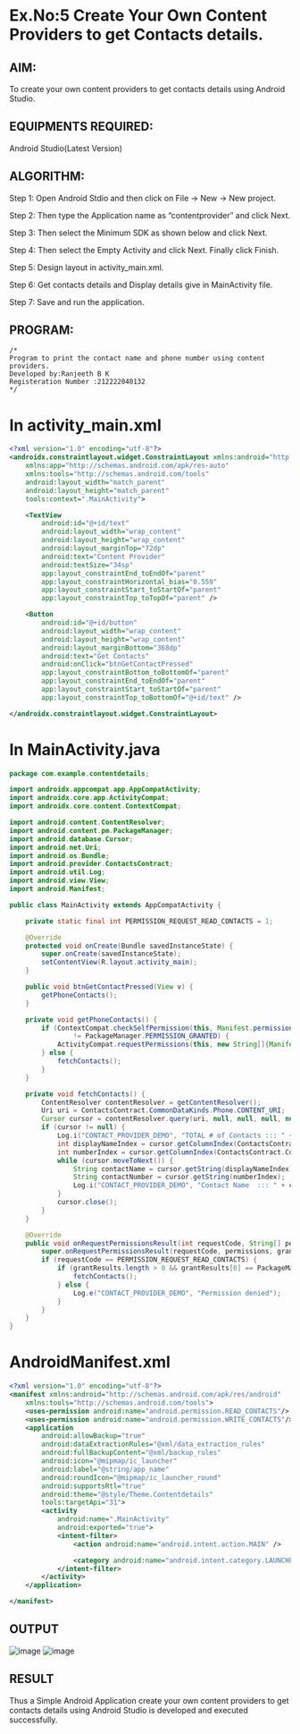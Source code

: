 
# Ex.No:5 Create Your Own Content Providers to get Contacts details.


## AIM:

To create your own content providers to get contacts details using Android Studio.

## EQUIPMENTS REQUIRED:

Android Studio(Latest Version)

## ALGORITHM:

Step 1: Open Android Stdio and then click on File -> New -> New project.

Step 2: Then type the Application name as “contentprovider″ and click Next. 

Step 3: Then select the Minimum SDK as shown below and click Next.

Step 4: Then select the Empty Activity and click Next. Finally click Finish.

Step 5: Design layout in activity_main.xml.

Step 6: Get contacts details and Display details give in MainActivity file.

Step 7: Save and run the application.

## PROGRAM:
```
/*
Program to print the contact name and phone number using content providers.
Developed by:Ranjeeth B K
Registeration Number :212222040132
*/
```
# In activity_main.xml
```xml
<?xml version="1.0" encoding="utf-8"?>
<androidx.constraintlayout.widget.ConstraintLayout xmlns:android="http://schemas.android.com/apk/res/android"
    xmlns:app="http://schemas.android.com/apk/res-auto"
    xmlns:tools="http://schemas.android.com/tools"
    android:layout_width="match_parent"
    android:layout_height="match_parent"
    tools:context=".MainActivity">

    <TextView
        android:id="@+id/text"
        android:layout_width="wrap_content"
        android:layout_height="wrap_content"
        android:layout_marginTop="72dp"
        android:text="Content Provider"
        android:textSize="34sp"
        app:layout_constraintEnd_toEndOf="parent"
        app:layout_constraintHorizontal_bias="0.559"
        app:layout_constraintStart_toStartOf="parent"
        app:layout_constraintTop_toTopOf="parent" />

    <Button
        android:id="@+id/button"
        android:layout_width="wrap_content"
        android:layout_height="wrap_content"
        android:layout_marginBottom="368dp"
        android:text="Get Contacts"
        android:onClick="btnGetContactPressed"
        app:layout_constraintBottom_toBottomOf="parent"
        app:layout_constraintEnd_toEndOf="parent"
        app:layout_constraintStart_toStartOf="parent"
        app:layout_constraintTop_toBottomOf="@+id/text" />

</androidx.constraintlayout.widget.ConstraintLayout>
```
# In MainActivity.java
```java
package com.example.contentdetails;

import androidx.appcompat.app.AppCompatActivity;
import androidx.core.app.ActivityCompat;
import androidx.core.content.ContextCompat;

import android.content.ContentResolver;
import android.content.pm.PackageManager;
import android.database.Cursor;
import android.net.Uri;
import android.os.Bundle;
import android.provider.ContactsContract;
import android.util.Log;
import android.view.View;
import android.Manifest;

public class MainActivity extends AppCompatActivity {

    private static final int PERMISSION_REQUEST_READ_CONTACTS = 1;

    @Override
    protected void onCreate(Bundle savedInstanceState) {
        super.onCreate(savedInstanceState);
        setContentView(R.layout.activity_main);
    }

    public void btnGetContactPressed(View v) {
        getPhoneContacts();
    }

    private void getPhoneContacts() {
        if (ContextCompat.checkSelfPermission(this, Manifest.permission.READ_CONTACTS)
                != PackageManager.PERMISSION_GRANTED) {
            ActivityCompat.requestPermissions(this, new String[]{Manifest.permission.READ_CONTACTS}, PERMISSION_REQUEST_READ_CONTACTS);
        } else {
            fetchContacts();
        }
    }

    private void fetchContacts() {
        ContentResolver contentResolver = getContentResolver();
        Uri uri = ContactsContract.CommonDataKinds.Phone.CONTENT_URI;
        Cursor cursor = contentResolver.query(uri, null, null, null, null);
        if (cursor != null) {
            Log.i("CONTACT_PROVIDER_DEMO", "TOTAL # of Contacts ::: " + cursor.getCount());
            int displayNameIndex = cursor.getColumnIndex(ContactsContract.CommonDataKinds.Phone.DISPLAY_NAME);
            int numberIndex = cursor.getColumnIndex(ContactsContract.CommonDataKinds.Phone.NUMBER);
            while (cursor.moveToNext()) {
                String contactName = cursor.getString(displayNameIndex);
                String contactNumber = cursor.getString(numberIndex);
                Log.i("CONTACT_PROVIDER_DEMO", "Contact Name  ::: " + contactName + " Ph #  ::: " + contactNumber);
            }
            cursor.close();
        }
    }

    @Override
    public void onRequestPermissionsResult(int requestCode, String[] permissions, int[] grantResults) {
        super.onRequestPermissionsResult(requestCode, permissions, grantResults);
        if (requestCode == PERMISSION_REQUEST_READ_CONTACTS) {
            if (grantResults.length > 0 && grantResults[0] == PackageManager.PERMISSION_GRANTED) {
                fetchContacts();
            } else {
                Log.e("CONTACT_PROVIDER_DEMO", "Permission denied");
            }
        }
    }
}
```
# AndroidManifest.xml
```xml
<?xml version="1.0" encoding="utf-8"?>
<manifest xmlns:android="http://schemas.android.com/apk/res/android"
    xmlns:tools="http://schemas.android.com/tools">
    <uses-permission android:name="android.permission.READ_CONTACTS"/>
    <uses-permission android:name="android.permission.WRITE_CONTACTS"/>
    <application
        android:allowBackup="true"
        android:dataExtractionRules="@xml/data_extraction_rules"
        android:fullBackupContent="@xml/backup_rules"
        android:icon="@mipmap/ic_launcher"
        android:label="@string/app_name"
        android:roundIcon="@mipmap/ic_launcher_round"
        android:supportsRtl="true"
        android:theme="@style/Theme.Contentdetails"
        tools:targetApi="31">
        <activity
            android:name=".MainActivity"
            android:exported="true">
            <intent-filter>
                <action android:name="android.intent.action.MAIN" />

                <category android:name="android.intent.category.LAUNCHER" />
            </intent-filter>
        </activity>
    </application>

</manifest>
```
## OUTPUT
![image](https://github.com/RANJEETH17/contentprovider/assets/120718823/180fc9da-e0d1-42a0-85de-2e5512ef2255)
![image](https://github.com/RANJEETH17/contentprovider/assets/120718823/cece3e28-c15d-4fd2-9631-4ef00106179c)






## RESULT
Thus a Simple Android Application create your own content providers to get contacts details using Android Studio is developed and executed successfully.
